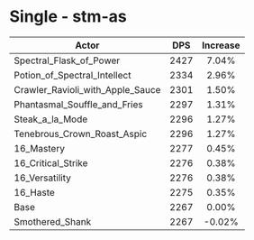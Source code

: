# Single - stm-as
| Actor | DPS | Increase |
|---|:---:|:---:|
|Spectral_Flask_of_Power|2427|7.04%|
|Potion_of_Spectral_Intellect|2334|2.96%|
|Crawler_Ravioli_with_Apple_Sauce|2301|1.50%|
|Phantasmal_Souffle_and_Fries|2297|1.31%|
|Steak_a_la_Mode|2296|1.27%|
|Tenebrous_Crown_Roast_Aspic|2296|1.27%|
|16_Mastery|2277|0.45%|
|16_Critical_Strike|2276|0.38%|
|16_Versatility|2276|0.38%|
|16_Haste|2275|0.35%|
|Base|2267|0.00%|
|Smothered_Shank|2267|-0.02%|
